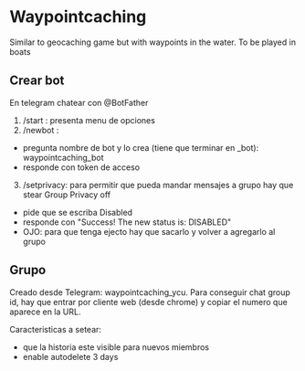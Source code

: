 # Waypointcaching
Similar to geocaching game but with waypoints in the water. To be played in boats


## Crear bot
En telegram chatear con @BotFather
 1. /start : presenta menu de opciones
 2. /newbot : 
   - pregunta nombre de bot y lo crea (tiene que terminar en _bot): waypointcaching_bot
   - responde con token de acceso
 3. /setprivacy: para permitir que pueda mandar mensajes a grupo hay que stear  Group Privacy off
   - pide que se escriba Disabled
   - responde con "Success! The new status is: DISABLED"
   - OJO: para que tenga ejecto hay que sacarlo y volver a agregarlo al grupo
   
 ## Grupo
 Creado desde Telegram: waypointcaching_ycu.
 Para conseguir chat group id, hay que entrar por cliente web (desde chrome) y copiar el numero que aparece en la URL.
 
 Caracteristicas a setear:
  - que la historia este visible para nuevos miembros
  - enable autodelete 3 days
 
